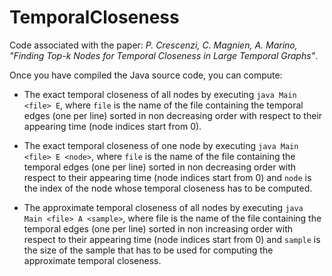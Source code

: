 # TemporalCloseness
Code associated with the paper: *P. Crescenzi, C. Magnien, A. Marino, "Finding Top-k Nodes for Temporal Closeness in Large Temporal Graphs"*.

Once you have compiled the Java source code, you can compute:

* The exact temporal closeness of all nodes by executing `java Main <file> E`, where `file` is the name of the file containing the temporal edges (one per line) sorted in non decreasing order with respect to their appearing time (node indices start from 0).

* The exact temporal closeness of one node by executing `java Main <file> E <node>`, where `file` is the name of the file containing the temporal edges (one per line) sorted in non decreasing order with respect to their appearing time (node indices start from 0) and `node` is the index of the node whose temporal closeness has to be computed.

* The approximate temporal closeness of all nodes by executing `java Main <file> A <sample>`, where file is the name of the file containing the temporal edges (one per line) sorted in non increasing order with respect to their appearing time (node indices start from 0) and `sample` is the size of the sample that has to be used for computing the approximate temporal closeness.
